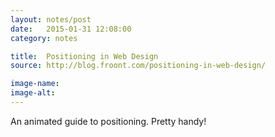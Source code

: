 ```yaml
---
layout: notes/post
date:   2015-01-31 12:08:00
category: notes

title:  Positioning in Web Design
source: http://blog.froont.com/positioning-in-web-design/

image-name: 
image-alt:
---
```


An animated guide to positioning. Pretty handy!